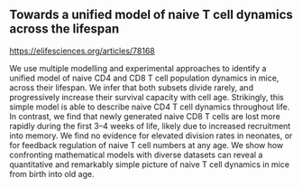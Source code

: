 ## Towards a unified model of naive T cell dynamics across the lifespan

https://elifesciences.org/articles/78168

We use multiple modelling and experimental approaches to identify a unified model of naive CD4 and CD8 T cell population dynamics in mice, across their lifespan. 
We infer that both subsets divide rarely, and progressively increase their survival capacity with cell age. 
Strikingly, this simple model is able to describe naive CD4 T cell dynamics throughout life. 
In contrast, we find that newly generated naive CD8 T cells are lost more rapidly during the first 3–4 weeks of life, likely due to increased recruitment into memory.
We find no evidence for elevated division rates in neonates, or for feedback regulation of naive T cell numbers at any age.
We show how confronting mathematical models with diverse datasets can reveal a quantitative and remarkably simple picture of naive T cell dynamics in mice from birth into old age.
